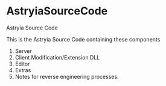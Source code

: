 # AstryiaSourceCode
Astryia Source Code


This is the Astryia Source Code containing these components

1. Server 
2. Client Modification/Extension DLL
3. Editor 
4. Extras
5. Notes for reverse engineering processes.
